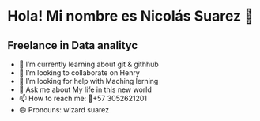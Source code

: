 

# Hola! Mi nombre es Nicolás Suarez 👋

## Freelance in Data analityc 

- 🌱 I’m currently learning about git & githhub
- 👯 I’m looking to collaborate on Henry
- 🤔 I’m looking for help with Maching lerning
- 💬 Ask me about My life in this new world
- 📫 How to reach me: 📱+57 3052621201
- 😄 Pronouns: wizard suarez
<!--
**nicojsuarez/nicojsuarez** is a ✨ _special_ ✨ repository because its `README.md` (this file) appears on your GitHub profile.

Here are some ideas to get you started:


-->

